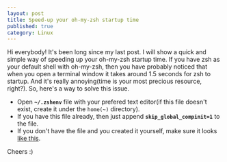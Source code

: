 ```yaml
---
layout: post
title: Speed-up your oh-my-zsh startup time
published: true
category: Linux
---
```


Hi everybody! It's been long since my last post. I will show a quick and simple way of speeding up your oh-my-zsh startup time.
If you have zsh as your default shell with oh-my-zsh, then you have probably noticed that when you open a terminal window 
it takes around 1.5 seconds for zsh to startup. And it's really annoying(time is your most precious resource, right?). So, here's a way to solve this issue.

- Open **`~/.zshenv`** file with your prefered text editor(if this file doesn't exist, create it under the `home(~)` directory). 
- If you have this file already, then just append **`skip_global_compinit=1`** to the file.
- If you don't have the file and you created it yourself, make sure it looks [like this](https://goo.gl/1mNMH3).

Cheers :)
